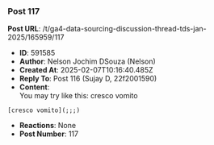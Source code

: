 ### Post 117
**Post URL**: /t/ga4-data-sourcing-discussion-thread-tds-jan-2025/165959/117
- **ID**: 591585
- **Author**: Nelson Jochim DSouza (Nelson)
- **Created At**: 2025-02-07T10:16:40.485Z
- **Reply To**: Post 116 (Sujay D, 22f2001590)
- **Content**:  
  You may try like this: <a>cresco vomito</a>
<pre><code class="lang-auto">[cresco vomito](;;;)
</code></pre>
- **Reactions**: None
- **Post Number**: 117

